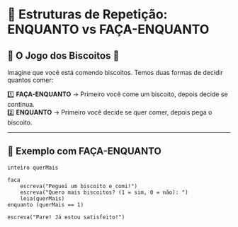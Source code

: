 # 🔄 Estruturas de Repetição: ENQUANTO vs FAÇA-ENQUANTO  

## 📌 O Jogo dos Biscoitos 🍪  

Imagine que você está comendo biscoitos. Temos duas formas de decidir quantos comer:  

1️⃣ **FAÇA-ENQUANTO** → Primeiro você come um biscoito, depois decide se continua.  
2️⃣ **ENQUANTO** → Primeiro você decide se quer comer, depois pega o biscoito.  

---

## 🏁 **Exemplo com FAÇA-ENQUANTO**  

```portugol
inteiro querMais

faca
    escreva("Peguei um biscoito e comi!")  
    escreva("Quero mais biscoitos? (1 = sim, 0 = não): ")
    leia(querMais)
enquanto (querMais == 1)

escreva("Pare! Já estou satisfeito!")
